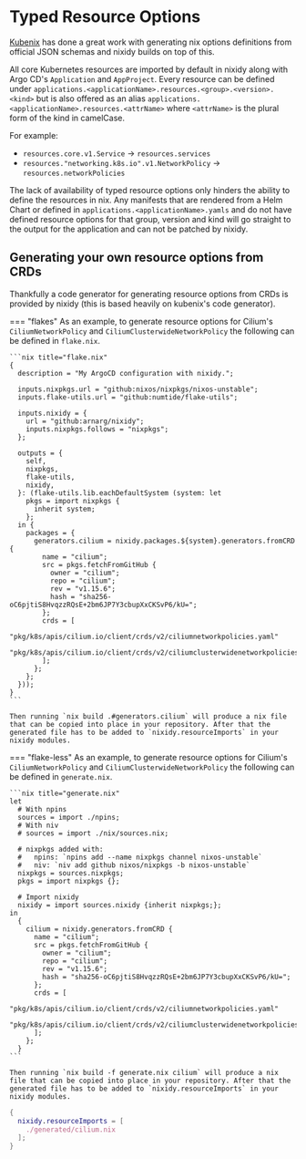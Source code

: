 # Typed Resource Options

[Kubenix](https://github.com/hall/kubenix/) has done a great work with generating nix options definitions from official JSON schemas and nixidy builds on top of this.

All core Kubernetes resources are imported by default in nixidy along with Argo CD's `Application` and `AppProject`. Every resource can be defined under `applications.<applicationName>.resources.<group>.<version>.<kind>` but is also offered as an alias `applications.<applicationName>.resources.<attrName>` where `<attrName>` is the plural form of the kind in camelCase.

For example:

- `resources.core.v1.Service` -> `resources.services`
- `resources."networking.k8s.io".v1.NetworkPolicy` -> `resources.networkPolicies`

The lack of availability of typed resource options only hinders the ability to define the resources in nix. Any manifests that are rendered from a Helm Chart or defined in `applications.<applicationName>.yamls` and do not have defined resource options for that group, version and kind will go straight to the output for the application and can not be patched by nixidy.

## Generating your own resource options from CRDs

Thankfully a code generator for generating resource options from CRDs is provided by nixidy (this is based heavily on kubenix's code generator).

=== "flakes"
    As an example, to generate resource options for Cilium's `CiliumNetworkPolicy` and `CiliumClusterwideNetworkPolicy` the following can be defined in `flake.nix`.

    ```nix title="flake.nix"
    {
      description = "My ArgoCD configuration with nixidy.";

      inputs.nixpkgs.url = "github:nixos/nixpkgs/nixos-unstable";
      inputs.flake-utils.url = "github:numtide/flake-utils";

      inputs.nixidy = {
        url = "github:arnarg/nixidy";
        inputs.nixpkgs.follows = "nixpkgs";
      };

      outputs = {
        self,
        nixpkgs,
        flake-utils,
        nixidy,
      }: (flake-utils.lib.eachDefaultSystem (system: let
        pkgs = import nixpkgs {
          inherit system;
        };
      in {
        packages = {
          generators.cilium = nixidy.packages.${system}.generators.fromCRD {
            name = "cilium";
            src = pkgs.fetchFromGitHub {
              owner = "cilium";
              repo = "cilium";
              rev = "v1.15.6";
              hash = "sha256-oC6pjtiS8HvqzzRQsE+2bm6JP7Y3cbupXxCKSvP6/kU=";
            };
            crds = [
              "pkg/k8s/apis/cilium.io/client/crds/v2/ciliumnetworkpolicies.yaml"
              "pkg/k8s/apis/cilium.io/client/crds/v2/ciliumclusterwidenetworkpolicies.yaml"
            ];
          };
        };
      }));
    }
    ```

    Then running `nix build .#generators.cilium` will produce a nix file that can be copied into place in your repository. After that the generated file has to be added to `nixidy.resourceImports` in your nixidy modules.

=== "flake-less"
    As an example, to generate resource options for Cilium's `CiliumNetworkPolicy` and `CiliumClusterwideNetworkPolicy` the following can be defined in `generate.nix`.

    ```nix title="generate.nix"
    let
      # With npins
      sources = import ./npins;
      # With niv
      # sources = import ./nix/sources.nix;

      # nixpkgs added with:
      #   npins: `npins add --name nixpkgs channel nixos-unstable`
      #   niv: `niv add github nixos/nixpkgs -b nixos-unstable`
      nixpkgs = sources.nixpkgs;
      pkgs = import nixpkgs {};

      # Import nixidy
      nixidy = import sources.nixidy {inherit nixpkgs;};
    in
      {
        cilium = nixidy.generators.fromCRD {
          name = "cilium";
          src = pkgs.fetchFromGitHub {
            owner = "cilium";
            repo = "cilium";
            rev = "v1.15.6";
            hash = "sha256-oC6pjtiS8HvqzzRQsE+2bm6JP7Y3cbupXxCKSvP6/kU=";
          };
          crds = [
            "pkg/k8s/apis/cilium.io/client/crds/v2/ciliumnetworkpolicies.yaml"
            "pkg/k8s/apis/cilium.io/client/crds/v2/ciliumclusterwidenetworkpolicies.yaml"
          ];
        };
      }
    ```

    Then running `nix build -f generate.nix cilium` will produce a nix file that can be copied into place in your repository. After that the generated file has to be added to `nixidy.resourceImports` in your nixidy modules.

```nix title="env/dev.nix"
{
  nixidy.resourceImports = [
    ./generated/cilium.nix
  ];
}
```
